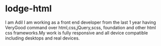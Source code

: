 # lodge-html
I am Adil  I am working as a front end developer from the last 1 year having VeryGood command over html,css,jQuery,scss,   foundation and other html css frameworks.My work is fully responsive and all device compatible including desktops and real devices.
